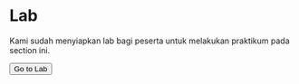 # Lab

Kami sudah menyiapkan lab bagi peserta untuk melakukan praktikum pada section ini.

<a href="https://killercoda.com/sekolahdigitalcilsy/scenario/nodejs-api" target="_blank">
    <button name="button">Go to Lab</button>
</a>